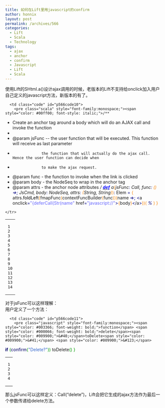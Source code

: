 ```yaml
---
title: 如何在Lift里用javascript的confirm
author: honnix
layout: post
permalink: /archives/566
categories:
  - Lift
  - Scala
  - Technology
tags:
  - ajax
  - anchor
  - confirm
  - Javascript
  - Lift
  - Scala
---
```

使用Lift的SHtml.a()设计ajax调用的时候，老版本的Lift不支持给onclick加入用户自己定义的javascript方法，新版本的有了。

<div class="wp_codebox">
  <table>
    <tr id="p56610">
      <td class="line_numbers">
        <pre>1
2
3
4
5
6
7
8
9
10
11
12
13
14
</pre>
      </td>
      
      <td class="code" id="p566code10">
        <pre class="scala" style="font-family:monospace;"><span style="color: #00ff00; font-style: italic;">/**
   * Create an anchor tag around a body which will do an AJAX call and invoke the function
   *
   * @param jsFunc -- the user function that will be executed. This function will receive as last parameter
   *                  the function that will actually do the ajax call. Hence the user function can decide when
   * 				  to make the ajax request.
   * @param func - the function to invoke when the link is clicked
   * @param body - the NodeSeq to wrap in the anchor tag
   * @param attrs - the anchor node attributes
   */</span>
  <a href="http://scala-lang.org"><span style="color: #0000ff; font-weight: bold;">def</span></a> a<span style="color: #F78811;">&#40;</span>jsFunc<span style="color: #000080;">:</span> Call, func<span style="color: #000080;">:</span> <span style="color: #F78811;">&#40;</span><span style="color: #F78811;">&#41;</span> <span style="color: #000080;">=&gt;;</span> JsCmd, body<span style="color: #000080;">:</span> NodeSeq, attrs<span style="color: #000080;">:</span> <span style="color: #F78811;">&#40;</span>String, String<span style="color: #F78811;">&#41;</span><span style="color: #000080;">*</span><span style="color: #F78811;">&#41;</span><span style="color: #000080;">:</span> Elem <span style="color: #000080;">=</span> <span style="color: #F78811;">&#123;</span>
    attrs.<span style="color: #000000;">foldLeft</span><span style="color: #F78811;">&#40;</span>fmapFunc<span style="color: #F78811;">&#40;</span>contextFuncBuilder<span style="color: #F78811;">&#40;</span>func<span style="color: #F78811;">&#41;</span><span style="color: #F78811;">&#41;</span><span style="color: #F78811;">&#40;</span>name <span style="color: #000080;">=&gt;;</span>
            <span style="color: #000080;">&lt;</span>a onclick<span style="color: #000080;">=</span><span style="color: #6666FF;">"{deferCall(Str(name"</span> href<span style="color: #000080;">=</span><span style="color: #6666FF;">"javascript://"</span><span style="color: #000080;">&gt;</span><span style="color: #F78811;">&#123;</span>body<span style="color: #F78811;">&#125;</span><span style="color: #000080;">&lt;</span>/a<span style="color: #000080;">&gt;</span><span style="color: #F78811;">&#41;</span><span style="color: #F78811;">&#41;</span><span style="color: #F78811;">&#40;</span><span style="color: #000080;">_</span> <span style="color: #000080;">%</span> <span style="color: #000080;">_</span><span style="color: #F78811;">&#41;</span>
  <span style="color: #F78811;">&#125;</span></pre>
      </td>
    </tr>
  </table>
</div>

对于jsFunc可以这样理解：  
用户定义了一个方法：

<div class="wp_codebox">
  <table>
    <tr id="p56611">
      <td class="line_numbers">
        <pre>1
2
3
4
</pre>
      </td>
      
      <td class="code" id="p566code11">
        <pre class="javascript" style="font-family:monospace;"><span style="color: #003366; font-weight: bold;">function</span> <span style="color: #000066; font-weight: bold;">delete</span><span style="color: #009900;">&#40;</span>toDelete<span style="color: #009900;">&#41;</span> <span style="color: #009900;">&#123;</span>
  <span style="color: #000066; font-weight: bold;">if</span> <span style="color: #009900;">&#40;</span><span style="color: #000066;">confirm</span><span style="color: #009900;">&#40;</span><span style="color: #3366CC;">"Delete?"</span><span style="color: #009900;">&#41;</span><span style="color: #009900;">&#41;</span>
    toDelete<span style="color: #009900;">&#40;</span><span style="color: #009900;">&#41;</span>
<span style="color: #009900;">&#125;</span></pre>
      </td>
    </tr>
  </table>
</div>

那么jsFunc可以这样定义：Call(“delete”)，Lift会把它生成的ajax方法作为最后一个参数传递给delete方法。